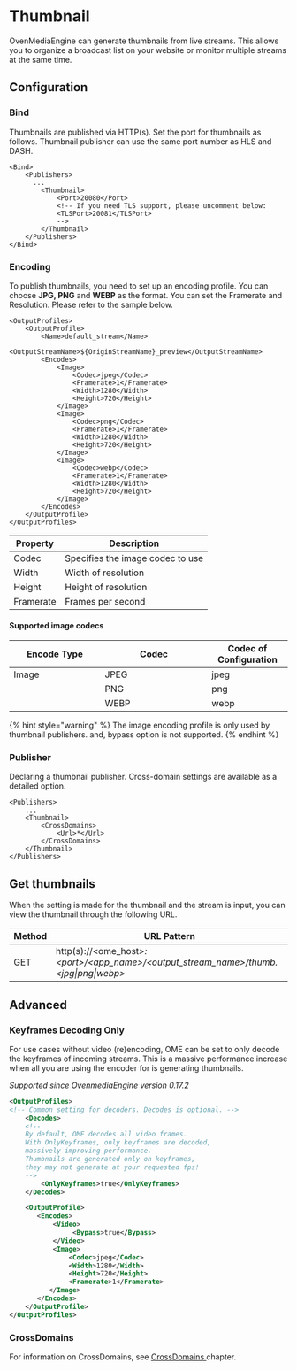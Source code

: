 # Thumbnail

OvenMediaEngine can generate thumbnails from live streams. This allows you to organize a broadcast list on your website or monitor multiple streams at the same time.

## Configuration

### Bind

Thumbnails are published via HTTP(s). Set the port for thumbnails as follows. Thumbnail publisher can use the same port number as HLS and DASH.

```markup
<Bind>
    <Publishers>
      ...
        <Thumbnail>
            <Port>20080</Port>
            <!-- If you need TLS support, please uncomment below:
            <TLSPort>20081</TLSPort>
            -->
        </Thumbnail>
    </Publishers>
</Bind>
```

### Encoding

To publish thumbnails, you need to set up an encoding profile. You can choose **JPG, PNG** and **WEBP** as the format.  You can set the Framerate and Resolution. Please refer to the sample below.

```markup
<OutputProfiles>
    <OutputProfile>
        <Name>default_stream</Name>
        <OutputStreamName>${OriginStreamName}_preview</OutputStreamName>
        <Encodes>
            <Image>
                <Codec>jpeg</Codec>
                <Framerate>1</Framerate>
                <Width>1280</Width>
                <Height>720</Height>
            </Image>
            <Image>
                <Codec>png</Codec>
                <Framerate>1</Framerate>
                <Width>1280</Width>
                <Height>720</Height>
            </Image>
            <Image>
                <Codec>webp</Codec>
                <Framerate>1</Framerate>
                <Width>1280</Width>
                <Height>720</Height>
            </Image>            
        </Encodes>
    </OutputProfile>
</OutputProfiles>
```

| Property  | Description                      |
| --------- | -------------------------------- |
| Codec     | Specifies the image codec to use |
| Width     | Width of resolution              |
| Height    | Height of resolution             |
| Framerate | Frames per second                |

#### Supported image codecs

<table><thead><tr><th width="149">Encode Type</th><th width="177.33333333333331">Codec</th><th>Codec of Configuration</th></tr></thead><tbody><tr><td>Image</td><td>JPEG</td><td>jpeg</td></tr><tr><td></td><td>PNG</td><td>png</td></tr><tr><td></td><td>WEBP</td><td>webp</td></tr></tbody></table>

{% hint style="warning" %}
The image encoding profile is only used by thumbnail publishers. and, bypass option is not supported.
{% endhint %}

### Publisher

Declaring a thumbnail publisher. Cross-domain settings are available as a detailed option.

```markup
<Publishers>
    ...
    <Thumbnail>
        <CrossDomains>
            <Url>*</Url>
        </CrossDomains>	
    </Thumbnail>
</Publishers>
```

## Get thumbnails

When the setting is made for the thumbnail and the stream is input, you can view the thumbnail through the following URL.

| Method | URL Pattern                                                                                        |
| ------ | -------------------------------------------------------------------------------------------------- |
| GET    | http(s)://\<ome\_hos&#x74;_>:\<port>/\<app\_name>/\<output\_stream\_name>/thumb.\<jpg\|png\|webp>_ |





## Advanced&#x20;

### Keyframes Decoding Only

For use cases without video (re)encoding, OME can be set to only decode the keyframes of incoming streams. This is a massive performance increase when all you are using the encoder for is generating thumbnails.

_Supported since OvenmediaEngine version 0.17.2_

```xml
<OutputProfiles>
<!-- Common setting for decoders. Decodes is optional. -->
	<Decodes>
	<!-- 
	By default, OME decodes all video frames. 
	With OnlyKeyframes, only keyframes are decoded,
	massively improving performance.
	Thumbnails are generated only on keyframes,
	they may not generate at your requested fps!
	-->
		<OnlyKeyframes>true</OnlyKeyframes>
	</Decodes>

    <OutputProfile>
       <Encodes>
           <Video>
                <Bypass>true</Bypass>	
  		   </Video>
           <Image>
               <Codec>jpeg</Codec>
               <Width>1280</Width>
               <Height>720</Height>
               <Framerate>1</Framerate>
          </Image>
       </Encodes>
    </OutputProfile>
</OutputProfiles>
```

### CrossDomains

For information on CrossDomains, see [CrossDomains ](crossdomains.md)chapter.
